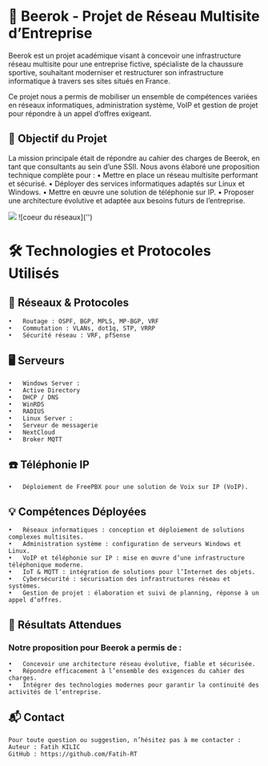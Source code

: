 # 🍺 Beerok - Projet de Réseau Multisite d’Entreprise

Beerok est un projet académique visant à concevoir une infrastructure réseau multisite pour une entreprise fictive, spécialiste de la chaussure sportive, souhaitant moderniser et restructurer son infrastructure informatique à travers ses sites situés en France.

Ce projet nous a permis de mobiliser un ensemble de compétences variées en réseaux informatiques, administration système, VoIP et gestion de projet pour répondre à un appel d’offres exigeant.

## 🎯 Objectif du Projet

La mission principale était de répondre au cahier des charges de Beerok, en tant que consultants au sein d’une SSII. Nous avons élaboré une proposition technique complète pour :
	•	Mettre en place un réseau multisite performant et sécurisé.
	•	Déployer des services informatiques adaptés sur Linux et Windows.
	•	Mettre en œuvre une solution de téléphonie sur IP.
	•	Proposer une architecture évolutive et adaptée aux besoins futurs de l’entreprise.

 <centre>
	 <img src="https://www.hebergeur-image.com/upload/82.67.100.22-673d0a1425383.jpg">
	![coeur du réseaux]('')
 </centre>

# 🛠️ Technologies et Protocoles Utilisés

## 📡 Réseaux & Protocoles
	•	Routage : OSPF, BGP, MPLS, MP-BGP, VRF
	•	Commutation : VLANs, dot1q, STP, VRRP
	•	Sécurité réseau : VRF, pfSense

## 🖥️ Serveurs
	•	Windows Server :
	•	Active Directory
	•	DHCP / DNS
	•	WinRDS
	•	RADIUS
	•	Linux Server :
	•	Serveur de messagerie
	•	NextCloud
	•	Broker MQTT

## ☎️ Téléphonie IP
	•	Déploiement de FreePBX pour une solution de Voix sur IP (VoIP).

## 💡 Compétences Déployées
	•	Réseaux informatiques : conception et déploiement de solutions complexes multisites.
	•	Administration système : configuration de serveurs Windows et Linux.
	•	VoIP et téléphonie sur IP : mise en œuvre d’une infrastructure téléphonique moderne.
	•	IoT & MQTT : intégration de solutions pour l’Internet des objets.
	•	Cybersécurité : sécurisation des infrastructures réseau et systèmes.
	•	Gestion de projet : élaboration et suivi de planning, réponse à un appel d’offres.

## 🚀 Résultats Attendues

### Notre proposition pour Beerok a permis de :
	•	Concevoir une architecture réseau évolutive, fiable et sécurisée.
	•	Répondre efficacement à l’ensemble des exigences du cahier des charges.
	•	Intégrer des technologies modernes pour garantir la continuité des activités de l’entreprise.

## 📬 Contact
	Pour toute question ou suggestion, n’hésitez pas à me contacter :
	Auteur : Fatih KILIC
	GitHub : https://github.com/Fatih-RT
